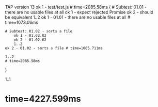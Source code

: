 TAP version 13
ok 1 - test/test.js # time=2085.58ms {
    # Subtest: 01.01 - there are no usable files at all
        ok 1 - expect rejected Promise
        ok 2 - should be equivalent
        1..2
    ok 1 - 01.01 - there are no usable files at all # time=1073.06ms
    
    # Subtest: 01.02 - sorts a file
        ok 1 - 01.02.02
        ok 2 - 01.02.02
        1..2
    ok 2 - 01.02 - sorts a file # time=1005.711ms
    
    1..2
    # time=2085.58ms
}

1..1
# time=4227.599ms
